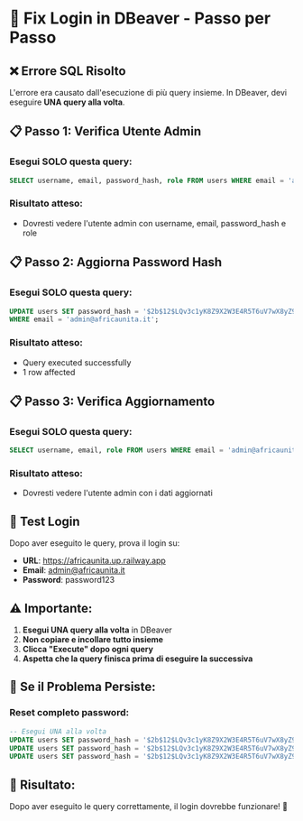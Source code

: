 # 🔐 Fix Login in DBeaver - Passo per Passo

## ❌ **Errore SQL Risolto**

L'errore era causato dall'esecuzione di più query insieme. In DBeaver, devi eseguire **UNA query alla volta**.

## 📋 **Passo 1: Verifica Utente Admin**

### **Esegui SOLO questa query:**
```sql
SELECT username, email, password_hash, role FROM users WHERE email = 'admin@africaunita.it';
```

### **Risultato atteso:**
- Dovresti vedere l'utente admin con username, email, password_hash e role

## 📋 **Passo 2: Aggiorna Password Hash**

### **Esegui SOLO questa query:**
```sql
UPDATE users SET password_hash = '$2b$12$LQv3c1yK8Z9X2W3E4R5T6uV7wX8yZ9aB0cD1eF2gH3iJ4kL5mN6oP7qR8sT9uV' 
WHERE email = 'admin@africaunita.it';
```

### **Risultato atteso:**
- Query executed successfully
- 1 row affected

## 📋 **Passo 3: Verifica Aggiornamento**

### **Esegui SOLO questa query:**
```sql
SELECT username, email, role FROM users WHERE email = 'admin@africaunita.it';
```

### **Risultato atteso:**
- Dovresti vedere l'utente admin con i dati aggiornati

## 🎯 **Test Login**

Dopo aver eseguito le query, prova il login su:
- **URL**: https://africaunita.up.railway.app
- **Email**: admin@africaunita.it
- **Password**: password123

## ⚠️ **Importante:**

1. **Esegui UNA query alla volta** in DBeaver
2. **Non copiare e incollare tutto insieme**
3. **Clicca "Execute" dopo ogni query**
4. **Aspetta che la query finisca prima di eseguire la successiva**

## 🔧 **Se il Problema Persiste:**

### **Reset completo password:**
```sql
-- Esegui UNA alla volta
UPDATE users SET password_hash = '$2b$12$LQv3c1yK8Z9X2W3E4R5T6uV7wX8yZ9aB0cD1eF2gH3iJ4kL5mN6oP7qR8sT9uV' WHERE username = 'admin';
UPDATE users SET password_hash = '$2b$12$LQv3c1yK8Z9X2W3E4R5T6uV7wX8yZ9aB0cD1eF2gH3iJ4kL5mN6oP7qR8sT9uV' WHERE username = 'moderator';
UPDATE users SET password_hash = '$2b$12$LQv3c1yK8Z9X2W3E4R5T6uV7wX8yZ9aB0cD1eF2gH3iJ4kL5mN6oP7qR8sT9uV' WHERE username = 'treasurer';
```

## 🎉 **Risultato:**

Dopo aver eseguito le query correttamente, il login dovrebbe funzionare! 🚀
